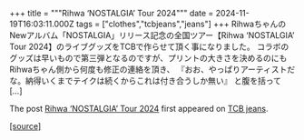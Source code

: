 +++
title = """Rihwa ‘NOSTALGIA’ Tour 2024"""
date = 2024-11-19T16:03:11.000Z
tags = ["clothes","tcbjeans","jeans"]
+++
RihwaちゃんのNewアルバム「NOSTALGIA」リリース記念の全国ツアー【Rihwa ‘NOSTALGIA’ Tour 2024】のライブグッズをTCBで作らせて頂く事になりました。 コラボのグッズは早いもので第三弾となるのですが、プリントの大きさを決めるのにもRihwaちゃん側から何度も修正の連絡を頂き、 『おお、やっぱりアーティストだな。納得いくまでテイクは続くからこれは付き合うしか無い』 と腹を括って \[…\]

The post [Rihwa ‘NOSTALGIA’ Tour 2024](http://tcbjeans.com/2024/11/20/50073) first appeared on [TCB jeans](http://tcbjeans.com).

[[source]](http://tcbjeans.com/2024/11/20/50073)
